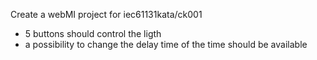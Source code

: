 Create a webMI project for iec61131kata/ck001
  - 5 buttons should control the ligth
  - a possibility to change the delay time of the time should be available
